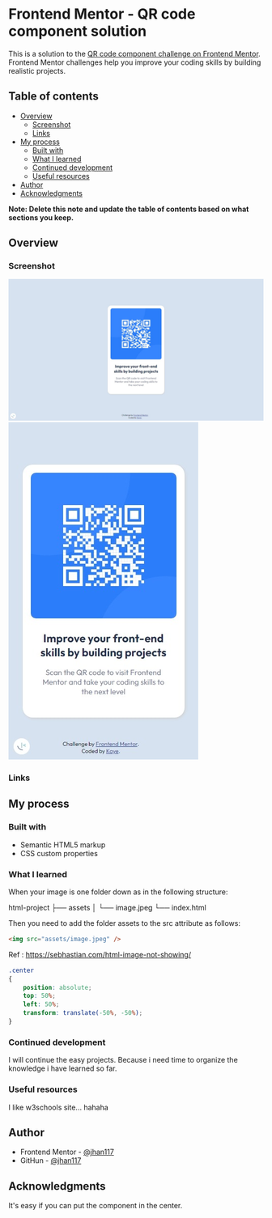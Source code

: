 # Frontend Mentor - QR code component solution

This is a solution to the [QR code component challenge on Frontend Mentor](https://www.frontendmentor.io/challenges/qr-code-component-iux_sIO_H). Frontend Mentor challenges help you improve your coding skills by building realistic projects.

## Table of contents

- [Overview](#overview)
  - [Screenshot](#screenshot)
  - [Links](#links)
- [My process](#my-process)
  - [Built with](#built-with)
  - [What I learned](#what-i-learned)
  - [Continued development](#continued-development)
  - [Useful resources](#useful-resources)
- [Author](#author)
- [Acknowledgments](#acknowledgments)

**Note: Delete this note and update the table of contents based on what sections you keep.**

## Overview

### Screenshot

![alt desktop design](images/desktop-design.jpg)
![alt desktop design](images/mobile-design.jpg)

### Links

<!-- - Solution URL: [Add solution URL here](https://your-solution-url.com) -->

## My process

### Built with

- Semantic HTML5 markup
- CSS custom properties

### What I learned

When your image is one folder down as in the following structure:

html-project
├── assets
│   └── image.jpeg
└── index.html

Then you need to add the folder assets to the src attribute as follows:

```html
<img src="assets/image.jpeg" />
```
Ref : https://sebhastian.com/html-image-not-showing/

```css
.center
{
    position: absolute;
    top: 50%;
    left: 50%;
    transform: translate(-50%, -50%);
}
```

### Continued development

I will continue the easy projects. Because i need time to organize the knowledge i have learned so far.

### Useful resources

I like w3schools site... hahaha

## Author

- Frontend Mentor - [@jhan117](https://www.frontendmentor.io/profile/jhan117)
- GitHun - [@jhan117](https://github.com/jhan117)

## Acknowledgments

It's easy if you can put the component in the center.